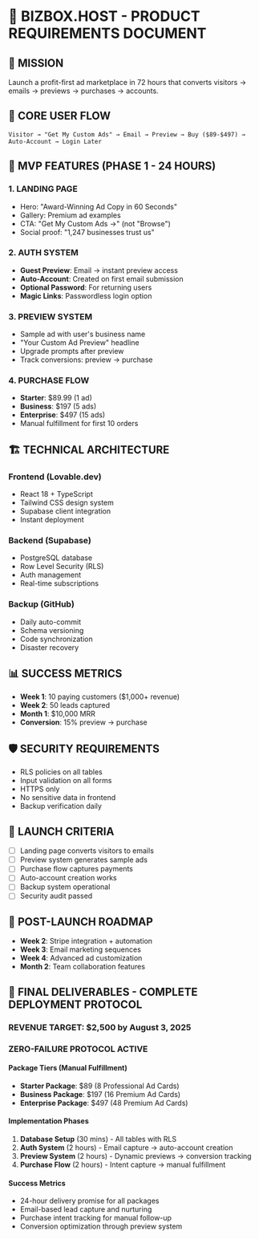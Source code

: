 # 🎯 BIZBOX.HOST - PRODUCT REQUIREMENTS DOCUMENT

## 🚀 MISSION
Launch a profit-first ad marketplace in 72 hours that converts visitors → emails → previews → purchases → accounts.

## 🎯 CORE USER FLOW
```
Visitor → "Get My Custom Ads" → Email → Preview → Buy ($89-$497) → Auto-Account → Login Later
```

## 🧱 MVP FEATURES (PHASE 1 - 24 HOURS)

### 1. LANDING PAGE
- Hero: "Award-Winning Ad Copy in 60 Seconds"
- Gallery: Premium ad examples
- CTA: "Get My Custom Ads →" (not "Browse")
- Social proof: "1,247 businesses trust us"

### 2. AUTH SYSTEM
- **Guest Preview**: Email → instant preview access
- **Auto-Account**: Created on first email submission
- **Optional Password**: For returning users
- **Magic Links**: Passwordless login option

### 3. PREVIEW SYSTEM
- Sample ad with user's business name
- "Your Custom Ad Preview" headline
- Upgrade prompts after preview
- Track conversions: preview → purchase

### 4. PURCHASE FLOW
- **Starter**: $89.99 (1 ad)
- **Business**: $197 (5 ads)
- **Enterprise**: $497 (15 ads)
- Manual fulfillment for first 10 orders

## 🏗️ TECHNICAL ARCHITECTURE

### Frontend (Lovable.dev)
- React 18 + TypeScript
- Tailwind CSS design system
- Supabase client integration
- Instant deployment

### Backend (Supabase)
- PostgreSQL database
- Row Level Security (RLS)
- Auth management
- Real-time subscriptions

### Backup (GitHub)
- Daily auto-commit
- Schema versioning
- Code synchronization
- Disaster recovery

## 📊 SUCCESS METRICS
- **Week 1**: 10 paying customers ($1,000+ revenue)
- **Week 2**: 50 leads captured
- **Month 1**: $10,000 MRR
- **Conversion**: 15% preview → purchase

## 🛡️ SECURITY REQUIREMENTS
- RLS policies on all tables
- Input validation on all forms
- HTTPS only
- No sensitive data in frontend
- Backup verification daily

## 🚦 LAUNCH CRITERIA
- [ ] Landing page converts visitors to emails
- [ ] Preview system generates sample ads
- [ ] Purchase flow captures payments
- [ ] Auto-account creation works
- [ ] Backup system operational
- [ ] Security audit passed

## 🔄 POST-LAUNCH ROADMAP
- **Week 2**: Stripe integration + automation
- **Week 3**: Email marketing sequences
- **Week 4**: Advanced ad customization
- **Month 2**: Team collaboration features

## 🎯 FINAL DELIVERABLES - COMPLETE DEPLOYMENT PROTOCOL

### REVENUE TARGET: $2,500 by August 3, 2025
### ZERO-FAILURE PROTOCOL ACTIVE

#### Package Tiers (Manual Fulfillment)
- **Starter Package**: $89 (8 Professional Ad Cards)
- **Business Package**: $197 (16 Premium Ad Cards)  
- **Enterprise Package**: $497 (48 Premium Ad Cards)

#### Implementation Phases
1. **Database Setup** (30 mins) - All tables with RLS
2. **Auth System** (2 hours) - Email capture → auto-account creation
3. **Preview System** (2 hours) - Dynamic previews → conversion tracking
4. **Purchase Flow** (2 hours) - Intent capture → manual fulfillment

#### Success Metrics
- 24-hour delivery promise for all packages
- Email-based lead capture and nurturing
- Purchase intent tracking for manual follow-up
- Conversion optimization through preview system